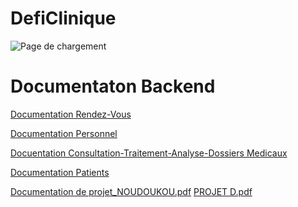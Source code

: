 # DefiClinique


![Page de chargement](https://github.com/SpiritGitHub/DefiClinique/assets/103309031/9c2b7c15-aa4c-465c-b93e-8d43862d4197)


# Documentaton Backend
[Documentation Rendez-Vous]([url](https://documenter.getpostman.com/view/32374558/2s9Yynk4GX)https://documenter.getpostman.com/view/32374558/2s9Yynk4GX)

[Documentation Personnel]([url](https://documenter.getpostman.com/view/32341330/2s9Yynk43A#d13df4fa-6c43-4e1f-b4e4-70f8ebd512f5)https://documenter.getpostman.com/view/32341330/2s9Yynk43A#d13df4fa-6c43-4e1f-b4e4-70f8ebd512f5)

[Docuentation Consultation-Traitement-Analyse-Dossiers Medicaux]([url](https://documenter.getpostman.com/view/31344415/2s9YynkPfw)https://documenter.getpostman.com/view/31344415/2s9YynkPfw)


[Documentation Patients]([url](https://documenter.getpostman.com/view/32566889/2s9YypEhyh)https://documenter.getpostman.com/view/32566889/2s9YypEhyh)

[Documentation de projet_NOUDOUKOU.pdf](https://github.com/SpiritGitHub/DefiClinique/files/14064546/Documentation.de.projet_NOUDOUKOU.pdf)
[PROJET D.pdf](https://github.com/SpiritGitHub/DefiClinique/files/14064605/PROJET.D.pdf)
